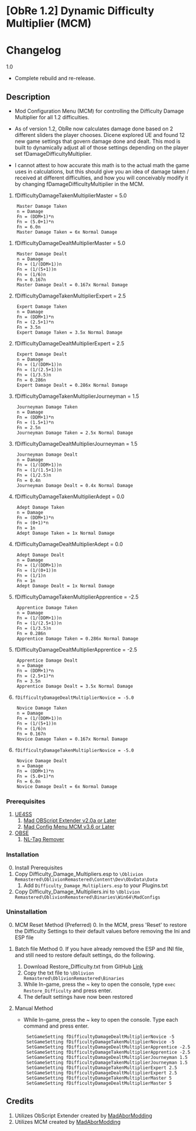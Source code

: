 # [ObRe 1.2] Dynamic Difficulty Multiplier (MCM)

# Changelog
1.0
* Complete rebuild and re-release. 

## Description

* Mod Configuration Menu (MCM) for controlling the Difficulty Damage Multiplier for all 1.2 difficulties.

* As of version 1.2, ObRe now calculates damage done based on 2 different sliders the player chooses. Dicene explored UE and found 12 new game settings that govern damage done and dealt. This mod is built to dynamically adjust all of those settings depending on the player set fDamageDifficultyMultiplier. 

* I cannot attest to how accurate this math is to the actual math the game uses in calculations, but this should give you an idea of damage taken / received at different difficulties, and how you will conceivably modify it by changing fDamageDifficultyMultiplier in the MCM.


1. fDifficultyDamageTakenMultiplierMaster = 5.0
```
	Master Damage Taken
	n = Damage
	Fn = (DDM+1)*n
	Fn = (5.0+1)*n
	Fn = 6.0n
	Master Damage Taken = 6x Normal Damage
```

1. fDifficultyDamageDealtMultiplierMaster = 5.0
```
	Master Damage Dealt
	n = Damage
	Fn = (1/(DDM+1))n
	Fn = (1/(5+1))n
	Fn = (1/6)n
	Fn = 0.167n
	Master Damage Dealt = 0.167x Normal Damage
```

2. fDifficultyDamageTakenMultiplierExpert = 2.5
```
 	Expert Damage Taken
 	n = Damage
 	Fn = (DDM+1)*n
 	Fn = (2.5+1)*n
 	Fn = 3.5n
 	Expert Damage Taken = 3.5x Normal Damage
```

2. fDifficultyDamageDealtMultiplierExpert = 2.5
```
	Expert Damage Dealt
	n = Damage
	Fn = (1/(DDM+1))n
	Fn = (1/(2.5+1))n
	Fn = (1/3.5)n
	Fn = 0.286n
	Expert Damage Dealt = 0.286x Normal Damage
```

3. fDifficultyDamageTakenMultiplierJourneyman = 1.5
```
	Journeyman Damage Taken
	n = Damage
	Fn = (DDM+1)*n
	Fn = (1.5+1)*n
	Fn = 2.5n
	Journeyman Damage Taken = 2.5x Normal Damage
```

3. fDifficultyDamageDealtMultiplierJourneyman = 1.5
```
	Journeyman Damage Dealt
	n = Damage
	Fn = (1/(DDM+1))n
	Fn = (1/(1.5+1))n
	Fn = (1/2.5)n
	Fn = 0.4n
	Journeyman Damage Dealt = 0.4x Normal Damage
```

4. fDifficultyDamageTakenMultiplierAdept = 0.0
```
	Adept Damage Taken
	n = Damage
	Fn = (DDM+1)*n
	Fn = (0+1)*n
	Fn = 1n
	Adept Damage Taken = 1x Normal Damage
```

4. fDifficultyDamageDealtMultiplierAdept = 0.0
```
	Adept Damage Dealt
	n = Damage
	Fn = (1/(DDM+1))n
	Fn = (1/(0+1))n
	Fn = (1/1)n
	Fn = 1n
	Adept Damage Dealt = 1x Normal Damage
```

5. fDifficultyDamageTakenMultiplierApprentice = -2.5
```
	Apprentice Damage Taken
	n = Damage
	Fn = (1/(DDM+1))n
	Fn = (1/(2.5+1))n
	Fn = (1/3.5)n
	Fn = 0.286n
	Apprentice Damage Taken = 0.286x Normal Damage
```

5. fDifficultyDamageDealtMultiplierApprentice = -2.5
```
	Apprentice Damage Dealt
	n = Damage
	Fn = (DDM+1)*n
	Fn = (2.5+1)*n
	Fn = 3.5n
	Apprentice Damage Dealt = 3.5x Normal Damage
```
	
6. `fDifficultyDamageDealtMultiplierNovice = -5.0`
```
	Novice Damage Taken
	n = Damage
	Fn = (1/(DDM+1))n
	Fn = (1/(5+1))n
	Fn = (1/6)n
	Fn = 0.167n
	Novice Damage Taken = 0.167x Normal Damage
```
	
6. `fDifficultyDamageTakenMultiplierNovice = -5.0`
```
	Novice Damage Dealt
	n = Damage
	Fn = (DDM+1)*n
	Fn = (5.0+1)*n
	Fn = 6.0n
	Novice Damage Dealt = 6x Normal Damage
```

### Prerequisites
1. [UE4SS](https://www.nexusmods.com/oblivionremastered/mods/32)
	1. [Mad OBScript Extender v2.0a or Later](https://www.nexusmods.com/oblivionremastered/mods/4819)
	2. [Mad Config Menu MCM v3.6 or Later](https://www.nexusmods.com/oblivionremastered/mods/4810)
2. [OBSE](https://www.nexusmods.com/oblivionremastered/mods/282)
	1. [NL-Tag Remover](https://www.nexusmods.com/oblivionremastered/mods/473)
	
### Installation
0. Install Prerequisites
1. Copy Difficulty_Damage_Multipliers.esp to `\Oblivion Remastered\OblivionRemastered\Content\Dev\ObvData\Data`
	1. Add `Difficulty_Damage_Multipliers.esp` to your Plugins.txt
2. Copy Difficulty_Damage_Multipliers.ini to `\Oblivion Remastered\OblivionRemastered\Binaries\Win64\MadConfigs`

### Uninstallation
0. MCM Reset Method (Preferred)
	0. In the MCM, press 'Reset' to restore the Difficulty Settings to their default values before removing the Ini and ESP file
	
1. Batch file Method
	0. If you have already removed the ESP and INI file, and still need to restore default settings, do the following. 
	1. Download Restore_Difficulty.txt from GitHub [Link](https://github.com/justv316/Difficulty_Slider_MCM/blob/main/src/OblivionRemastered/Restore_Difficulty.txt)
	2. Copy the txt file to `\Oblivion Remastered\OblivionRemastered\Binaries`
	3. While In-game, press the ~ key to open the console, type `exec Restore_Difficulty` and press enter.
	4. The default settings have now been restored

2. Manual Method
	* While In-game, press the ~ key to open the console. Type each command and press enter.
		```
		 SetGameSetting fDifficultyDamageDealtMultiplierNovice -5
		 SetGameSetting fDifficultyDamageTakenMultiplierNovice -5
		 SetGameSetting fDifficultyDamageDealtMultiplierApprentice -2.5
		 SetGameSetting fDifficultyDamageTakenMultiplierApprentice -2.5
		 SetGameSetting fDifficultyDamageDealtMultiplierJourneyman 1.5
		 SetGameSetting fDifficultyDamageTakenMultiplierJourneyman 1.5
		 SetGameSetting fDifficultyDamageTakenMultiplierExpert 2.5
		 SetGameSetting fDifficultyDamageDealtMultiplierExpert 2.5
		 SetGameSetting fDifficultyDamageTakenMultiplierMaster 5
		 SetGameSetting fDifficultyDamageDealtMultiplierMaster 5
		```

## Credits
1. Utilizes ObScript Extender created by [MadAborModding](https://next.nexusmods.com/profile/MadAborModding)
2. Utilizes MCM created by [MadAborModding](https://next.nexusmods.com/profile/MadAborModding)